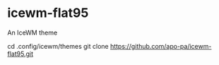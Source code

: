 # icewm-flat95
An IceWM theme

cd .config/icewm/themes
git clone https://github.com/apo-pa/icewm-flat95.git
